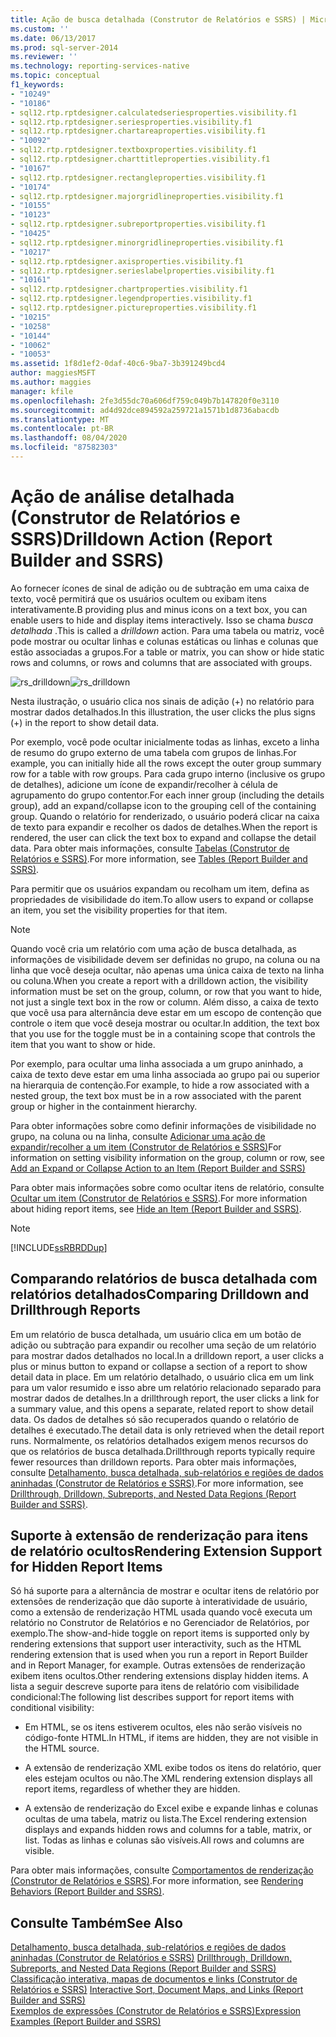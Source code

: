 ```yaml
---
title: Ação de busca detalhada (Construtor de Relatórios e SSRS) | Microsoft Docs
ms.custom: ''
ms.date: 06/13/2017
ms.prod: sql-server-2014
ms.reviewer: ''
ms.technology: reporting-services-native
ms.topic: conceptual
f1_keywords:
- "10249"
- "10186"
- sql12.rtp.rptdesigner.calculatedseriesproperties.visibility.f1
- sql12.rtp.rptdesigner.seriesproperties.visibility.f1
- sql12.rtp.rptdesigner.chartareaproperties.visibility.f1
- "10092"
- sql12.rtp.rptdesigner.textboxproperties.visibility.f1
- sql12.rtp.rptdesigner.charttitleproperties.visibility.f1
- "10167"
- sql12.rtp.rptdesigner.rectangleproperties.visibility.f1
- "10174"
- sql12.rtp.rptdesigner.majorgridlineproperties.visibility.f1
- "10155"
- "10123"
- sql12.rtp.rptdesigner.subreportproperties.visibility.f1
- "10425"
- sql12.rtp.rptdesigner.minorgridlineproperties.visibility.f1
- "10217"
- sql12.rtp.rptdesigner.axisproperties.visibility.f1
- sql12.rtp.rptdesigner.serieslabelproperties.visibility.f1
- "10161"
- sql12.rtp.rptdesigner.chartproperties.visibility.f1
- sql12.rtp.rptdesigner.legendproperties.visibility.f1
- sql12.rtp.rptdesigner.pictureproperties.visibility.f1
- "10215"
- "10258"
- "10144"
- "10062"
- "10053"
ms.assetid: 1f8d1ef2-0daf-40c6-9ba7-3b391249bcd4
author: maggiesMSFT
ms.author: maggies
manager: kfile
ms.openlocfilehash: 2fe3d55dc70a606df759c049b7b147820f0e3110
ms.sourcegitcommit: ad4d92dce894592a259721a1571b1d8736abacdb
ms.translationtype: MT
ms.contentlocale: pt-BR
ms.lasthandoff: 08/04/2020
ms.locfileid: "87582303"
---
```

# <a name="drilldown-action-report-builder-and-ssrs"></a><span data-ttu-id="7827f-102">Ação de análise detalhada (Construtor de Relatórios e SSRS)</span><span class="sxs-lookup"><span data-stu-id="7827f-102">Drilldown Action (Report Builder and SSRS)</span></span>
  <span data-ttu-id="7827f-103">Ao fornecer ícones de sinal de adição ou de subtração em uma caixa de texto, você permitirá que os usuários ocultem ou exibam itens interativamente.</span><span class="sxs-lookup"><span data-stu-id="7827f-103">B providing plus and minus icons on a text box, you can enable users to hide and display items interactively.</span></span> <span data-ttu-id="7827f-104">Isso se chama *busca detalhada* .</span><span class="sxs-lookup"><span data-stu-id="7827f-104">This is called a *drilldown* action.</span></span> <span data-ttu-id="7827f-105">Para uma tabela ou matriz, você pode mostrar ou ocultar linhas e colunas estáticas ou linhas e colunas que estão associadas a grupos.</span><span class="sxs-lookup"><span data-stu-id="7827f-105">For a table or matrix, you can show or hide static rows and columns, or rows and columns that are associated with groups.</span></span>  
  
 <span data-ttu-id="7827f-106">![rs_drilldown](../media/rs-drilldown.gif "rs_drilldown")</span><span class="sxs-lookup"><span data-stu-id="7827f-106">![rs_drilldown](../media/rs-drilldown.gif "rs_drilldown")</span></span>  
  
 <span data-ttu-id="7827f-107">Nesta ilustração, o usuário clica nos sinais de adição (+) no relatório para mostrar dados detalhados.</span><span class="sxs-lookup"><span data-stu-id="7827f-107">In this illustration, the user clicks the plus signs (+) in the report to show detail data.</span></span>  
  
 <span data-ttu-id="7827f-108">Por exemplo, você pode ocultar inicialmente todas as linhas, exceto a linha de resumo do grupo externo de uma tabela com grupos de linhas.</span><span class="sxs-lookup"><span data-stu-id="7827f-108">For example, you can initially hide all the rows except the outer group summary row for a table with row groups.</span></span> <span data-ttu-id="7827f-109">Para cada grupo interno (inclusive os grupo de detalhes), adicione um ícone de expandir/recolher à célula de agrupamento do grupo contentor.</span><span class="sxs-lookup"><span data-stu-id="7827f-109">For each inner group (including the details group), add an expand/collapse icon to the grouping cell of the containing group.</span></span> <span data-ttu-id="7827f-110">Quando o relatório for renderizado, o usuário poderá clicar na caixa de texto para expandir e recolher os dados de detalhes.</span><span class="sxs-lookup"><span data-stu-id="7827f-110">When the report is rendered, the user can click the text box to expand and collapse the detail data.</span></span> <span data-ttu-id="7827f-111">Para obter mais informações, consulte [Tabelas &#40;Construtor de Relatórios e SSRS&#41;](tables-report-builder-and-ssrs.md).</span><span class="sxs-lookup"><span data-stu-id="7827f-111">For more information, see [Tables &#40;Report Builder  and SSRS&#41;](tables-report-builder-and-ssrs.md).</span></span>  
  
 <span data-ttu-id="7827f-112">Para permitir que os usuários expandam ou recolham um item, defina as propriedades de visibilidade do item.</span><span class="sxs-lookup"><span data-stu-id="7827f-112">To allow users to expand or collapse an item, you set the visibility properties for that item.</span></span>  
  
> [!NOTE]  
>  <span data-ttu-id="7827f-113">Quando você cria um relatório com uma ação de busca detalhada, as informações de visibilidade devem ser definidas no grupo, na coluna ou na linha que você deseja ocultar, não apenas uma única caixa de texto na linha ou coluna.</span><span class="sxs-lookup"><span data-stu-id="7827f-113">When you create a report with a drilldown action, the visibility information must be set on the group, column, or row that you want to hide, not just a single text box in the row or column.</span></span> <span data-ttu-id="7827f-114">Além disso, a caixa de texto que você usa para alternância deve estar em um escopo de contenção que controle o item que você deseja mostrar ou ocultar.</span><span class="sxs-lookup"><span data-stu-id="7827f-114">In addition, the text box that you use for the toggle must be in a containing scope that controls the item that you want to show or hide.</span></span>  
>   
>  <span data-ttu-id="7827f-115">Por exemplo, para ocultar uma linha associada a um grupo aninhado, a caixa de texto deve estar em uma linha associada ao grupo pai ou superior na hierarquia de contenção.</span><span class="sxs-lookup"><span data-stu-id="7827f-115">For example, to hide a row associated with a nested group, the text box must be in a row associated with the parent group or higher in the containment hierarchy.</span></span>  
>   
>  <span data-ttu-id="7827f-116">Para obter informações sobre como definir informações de visibilidade no grupo, na coluna ou na linha, consulte [Adicionar uma ação de expandir/recolher a um item &#40;Construtor de Relatórios e SSRS&#41;](add-an-expand-or-collapse-action-to-an-item-report-builder-and-ssrs.md)</span><span class="sxs-lookup"><span data-stu-id="7827f-116">For information on setting visibility information on the group, column or row, see [Add an Expand or Collapse Action to an Item &#40;Report Builder and SSRS&#41;](add-an-expand-or-collapse-action-to-an-item-report-builder-and-ssrs.md)</span></span>  
  
 <span data-ttu-id="7827f-117">Para obter mais informações sobre como ocultar itens de relatório, consulte [Ocultar um item &#40;Construtor de Relatórios e SSRS&#41;](../report-builder/hide-an-item-report-builder-and-ssrs.md).</span><span class="sxs-lookup"><span data-stu-id="7827f-117">For more information about hiding report items, see [Hide an Item &#40;Report Builder and SSRS&#41;](../report-builder/hide-an-item-report-builder-and-ssrs.md).</span></span>  
  
> [!NOTE]  
>  [!INCLUDE[ssRBRDDup](../../includes/ssrbrddup-md.md)]  
  
## <a name="comparing-drilldown-and-drillthrough-reports"></a><span data-ttu-id="7827f-118">Comparando relatórios de busca detalhada com relatórios detalhados</span><span class="sxs-lookup"><span data-stu-id="7827f-118">Comparing Drilldown and Drillthrough Reports</span></span>  
 <span data-ttu-id="7827f-119">Em um relatório de busca detalhada, um usuário clica em um botão de adição ou subtração para expandir ou recolher uma seção de um relatório para mostrar dados detalhados no local.</span><span class="sxs-lookup"><span data-stu-id="7827f-119">In a drilldown report, a user clicks a plus or minus button to expand or collapse a section of a report to show detail data in place.</span></span> <span data-ttu-id="7827f-120">Em um relatório detalhado, o usuário clica em um link para um valor resumido e isso abre um relatório relacionado separado para mostrar dados de detalhes.</span><span class="sxs-lookup"><span data-stu-id="7827f-120">In a drillthrough report, the user clicks a link for a summary value, and this opens a separate, related report to show detail data.</span></span> <span data-ttu-id="7827f-121">Os dados de detalhes só são recuperados quando o relatório de detalhes é executado.</span><span class="sxs-lookup"><span data-stu-id="7827f-121">The detail data is only retrieved when the detail report runs.</span></span> <span data-ttu-id="7827f-122">Normalmente, os relatórios detalhados exigem menos recursos do que os relatórios de busca detalhada.</span><span class="sxs-lookup"><span data-stu-id="7827f-122">Drillthrough reports typically require fewer resources than drilldown reports.</span></span> <span data-ttu-id="7827f-123">Para obter mais informações, consulte [Detalhamento, busca detalhada, sub-relatórios e regiões de dados aninhadas &#40;Construtor de Relatórios e SSRS&#41;](drillthrough-drilldown-subreports-and-nested-data-regions.md).</span><span class="sxs-lookup"><span data-stu-id="7827f-123">For more information, see [Drillthrough, Drilldown, Subreports, and Nested Data Regions &#40;Report Builder and SSRS&#41;](drillthrough-drilldown-subreports-and-nested-data-regions.md).</span></span>  
  
## <a name="rendering-extension-support-for-hidden-report-items"></a><span data-ttu-id="7827f-124">Suporte à extensão de renderização para itens de relatório ocultos</span><span class="sxs-lookup"><span data-stu-id="7827f-124">Rendering Extension Support for Hidden Report Items</span></span>  
 <span data-ttu-id="7827f-125">Só há suporte para a alternância de mostrar e ocultar itens de relatório por extensões de renderização que dão suporte à interatividade de usuário, como a extensão de renderização HTML usada quando você executa um relatório no Construtor de Relatórios e no Gerenciador de Relatórios, por exemplo.</span><span class="sxs-lookup"><span data-stu-id="7827f-125">The show-and-hide toggle on report items is supported only by rendering extensions that support user interactivity, such as the HTML rendering extension that is used when you run a report in Report Builder and in Report Manager, for example.</span></span> <span data-ttu-id="7827f-126">Outras extensões de renderização exibem itens ocultos.</span><span class="sxs-lookup"><span data-stu-id="7827f-126">Other rendering extensions display hidden items.</span></span> <span data-ttu-id="7827f-127">A lista a seguir descreve suporte para itens de relatório com visibilidade condicional:</span><span class="sxs-lookup"><span data-stu-id="7827f-127">The following list describes support for report items with conditional visibility:</span></span>  
  
-   <span data-ttu-id="7827f-128">Em HTML, se os itens estiverem ocultos, eles não serão visíveis no código-fonte HTML.</span><span class="sxs-lookup"><span data-stu-id="7827f-128">In HTML, if items are hidden, they are not visible in the HTML source.</span></span>  
  
-   <span data-ttu-id="7827f-129">A extensão de renderização XML exibe todos os itens do relatório, quer eles estejam ocultos ou não.</span><span class="sxs-lookup"><span data-stu-id="7827f-129">The XML rendering extension displays all report items, regardless of whether they are hidden.</span></span>  
  
-   <span data-ttu-id="7827f-130">A extensão de renderização do Excel exibe e expande linhas e colunas ocultas de uma tabela, matriz ou lista.</span><span class="sxs-lookup"><span data-stu-id="7827f-130">The Excel rendering extension displays and expands hidden rows and columns for a table, matrix, or list.</span></span> <span data-ttu-id="7827f-131">Todas as linhas e colunas são visíveis.</span><span class="sxs-lookup"><span data-stu-id="7827f-131">All rows and columns are visible.</span></span>  
  
 <span data-ttu-id="7827f-132">Para obter mais informações, consulte [Comportamentos de renderização &#40;Construtor de Relatórios e SSRS&#41;](rendering-behaviors-report-builder-and-ssrs.md).</span><span class="sxs-lookup"><span data-stu-id="7827f-132">For more information, see [Rendering Behaviors &#40;Report Builder  and SSRS&#41;](rendering-behaviors-report-builder-and-ssrs.md).</span></span>  
  
## <a name="see-also"></a><span data-ttu-id="7827f-133">Consulte Também</span><span class="sxs-lookup"><span data-stu-id="7827f-133">See Also</span></span>  
 <span data-ttu-id="7827f-134">[Detalhamento, busca detalhada, sub-relatórios e regiões de dados aninhadas &#40;Construtor de Relatórios e SSRS&#41;](drillthrough-drilldown-subreports-and-nested-data-regions.md) </span><span class="sxs-lookup"><span data-stu-id="7827f-134">[Drillthrough, Drilldown, Subreports, and Nested Data Regions &#40;Report Builder and SSRS&#41;](drillthrough-drilldown-subreports-and-nested-data-regions.md) </span></span>  
 <span data-ttu-id="7827f-135">[Classificação interativa, mapas de documentos e links &#40;Construtor de Relatórios e SSRS&#41;](interactive-sort-document-maps-and-links-report-builder-and-ssrs.md) </span><span class="sxs-lookup"><span data-stu-id="7827f-135">[Interactive Sort, Document Maps, and Links &#40;Report Builder and SSRS&#41;](interactive-sort-document-maps-and-links-report-builder-and-ssrs.md) </span></span>  
 [<span data-ttu-id="7827f-136">Exemplos de expressões &#40;Construtor de Relatórios e SSRS&#41;</span><span class="sxs-lookup"><span data-stu-id="7827f-136">Expression Examples &#40;Report Builder and SSRS&#41;</span></span>](expression-examples-report-builder-and-ssrs.md)  
  
  
